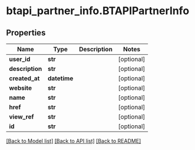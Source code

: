 # btapi_partner_info.BTAPIPartnerInfo

## Properties
Name | Type | Description | Notes
------------ | ------------- | ------------- | -------------
**user_id** | **str** |  | [optional] 
**description** | **str** |  | [optional] 
**created_at** | **datetime** |  | [optional] 
**website** | **str** |  | [optional] 
**name** | **str** |  | [optional] 
**href** | **str** |  | [optional] 
**view_ref** | **str** |  | [optional] 
**id** | **str** |  | [optional] 

[[Back to Model list]](../README.md#documentation-for-models) [[Back to API list]](../README.md#documentation-for-api-endpoints) [[Back to README]](../README.md)


